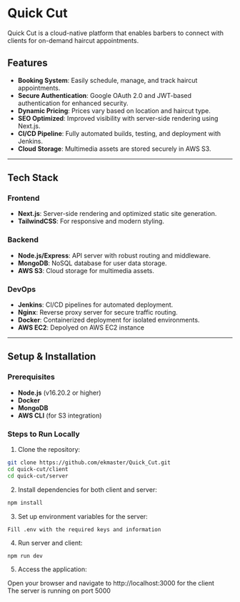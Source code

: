 # Quick Cut

Quick Cut is a cloud-native platform that enables barbers to connect with clients for on-demand haircut appointments. 

## Features

- **Booking System**: Easily schedule, manage, and track haircut appointments.
- **Secure Authentication**: Google OAuth 2.0 and JWT-based authentication for enhanced security.
- **Dynamic Pricing**: Prices vary based on location and haircut type.
- **SEO Optimized**: Improved visibility with server-side rendering using Next.js.
- **CI/CD Pipeline**: Fully automated builds, testing, and deployment with Jenkins.
- **Cloud Storage**: Multimedia assets are stored securely in AWS S3.

---

## Tech Stack

### Frontend
- **Next.js**: Server-side rendering and optimized static site generation.
- **TailwindCSS**: For responsive and modern styling.

### Backend
- **Node.js/Express**: API server with robust routing and middleware.
- **MongoDB**: NoSQL database for user data storage.
- **AWS S3**: Cloud storage for multimedia assets.

### DevOps
- **Jenkins**: CI/CD pipelines for automated deployment.
- **Nginx**: Reverse proxy server for secure traffic routing.
- **Docker**: Containerized deployment for isolated environments.
- **AWS EC2**: Depolyed on AWS EC2 instance

---

## Setup & Installation

### Prerequisites
- **Node.js** (v16.20.2 or higher)
- **Docker**
- **MongoDB**
- **AWS CLI** (for S3 integration)

### Steps to Run Locally

1. Clone the repository:
 ```bash
 git clone https://github.com/ekmaster/Quick_Cut.git
 cd quick-cut/client
 cd quick-cut/server
 ```

2. Install dependencies for both client and server:
```bash
npm install
```
3. Set up environment variables for the server:
```
Fill .env with the required keys and information
```
4. Run server and client:

```
npm run dev
```


5. Access the application:

Open your browser and navigate to http://localhost:3000 for the client
<br />
The server is running on port 5000


